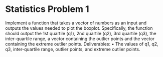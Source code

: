 # Statistics Problem 1
Implement a function that takes a vector of numbers as an input and outputs the values
needed to plot the boxplot. Specifically, the function should output the 1st quartile (q1), 2nd
quartile (q2), 3rd quartile (q3), the inter-quartile range, a vector containing the outlier
points and the vector containing the extreme outlier points. 
Deliverables:
• The values of q1, q2, q3, inter-quartile range, outlier points, and extreme outlier
points.

